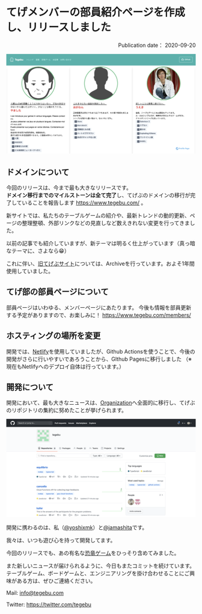 # てげメンバーの部員紹介ページを作成し、リリースしました

<div style="text-align: right;">
Publication date： 2020-09-20
</div>

![member page](../static/images/member.png)

## ドメインについて

今回のリリースは、今まで最も大きなリリースです。  
**ドメイン移行までのマイルストーンは全て完了**し、てげぶのドメインの移行が完了していることを報告します <https://www.tegebu.com/> 。

新サイトでは、私たちのテーブルゲームの紹介や、最新トレンドの動的更新、ページの整理整頓、外部リンクなどの見直しなど数えきれない変更を行ってきました。

以前の記事でも紹介していますが、新テーマは明るく仕上がっています（真っ暗なテーマに、さよなら😁）

これに伴い、[旧てげぶサイト](https://github.com/yoshixmk/tegebu)については、Archiveを行っています。およそ1年間使用していました。

## てげ部の部員ページについて  

部員ページはいわゆる、メンバーページにあたります。
今後も情報を部員更新する予定がありますので、お楽しみに！
<https://www.tegebu.com/members/>

## ホスティングの場所を変更
開発では、[Netlify](https://tegebu.netlify.app/)を使用していましたが、Github Actionsを使うことで、今後の開発がさらに行いやすいであろうことから、GIthub Pagesに移行しました （※ 現在もNetlifyへのデプロイ自体は行っています。）

## 開発について
開発において、最も大きなニュースは、[Organization](https://github.com/tegebu)へ全面的に移行し、てげぶのリポジトリの集約に努めたことが挙げられます。

![Github organization tegebu](../static/images/organization_tegebu.png)

開発に携わるのは、私（[@yoshixmk](https://github.com/yoshixmk)）と[@jamashita](https://github.com/jamashita)です。

我々は、いつも遊び心を持って開発してます。  

今回のリリースでも、あの有名な[恐竜ゲーム](https://www.tegebu.com/dinosaur/)をひっそり含めてみました。

また新しいニュースが届けられるように、今日もまたコミットを続けています。
テーブルゲーム、ボードゲームと、エンジニアリングを掛け合わせることにご興味がある方は、ぜひご連絡ください。

Mail: info@tegebu.com

Twitter: https://twitter.com/tegebu

